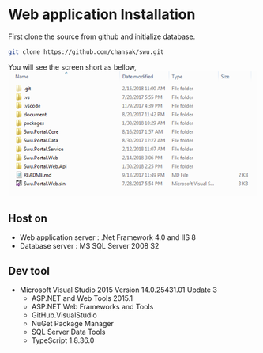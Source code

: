 # Web application Installation

First clone the source from github and initialize database.

```bash
git clone https://github.com/chansak/swu.git
```
You will see the screen short as bellow,
![Step 1:](https://github.com/chansak/swu/blob/master/document/1-%20folder%20structure.png)

## Host on
 * Web application server : .Net Framework 4.0  and IIS 8
 * Database server : MS SQL Server 2008 S2
 
 ## Dev tool
  * Microsoft Visual Studio 2015 Version 14.0.25431.01 Update 3
    * ASP.NET and Web Tools 2015.1
    * ASP.NET Web Frameworks and Tools
    * GitHub.VisualStudio
    * NuGet Package Manager
    * SQL Server Data Tools
    * TypeScript   1.8.36.0
